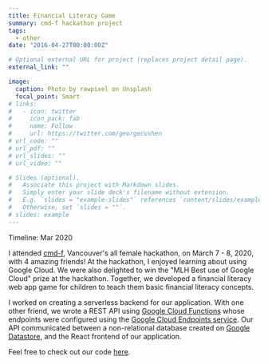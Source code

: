 ```yaml
---
title: Financial Literacy Game
summary: cmd-f hackathon project
tags:
  - other
date: "2016-04-27T00:00:00Z"

# Optional external URL for project (replaces project detail page).
external_link: ""

image:
  caption: Photo by rawpixel on Unsplash
  focal_point: Smart
# links:
#   - icon: twitter
#     icon_pack: fab
#     name: Follow
#     url: https://twitter.com/georgecushen
# url_code: ""
# url_pdf: ""
# url_slides: ""
# url_video: ""

# Slides (optional).
#   Associate this project with Markdown slides.
#   Simply enter your slide deck's filename without extension.
#   E.g. `slides = "example-slides"` references `content/slides/example-slides.md`.
#   Otherwise, set `slides = ""`.
# slides: example
---
```


Timeline: Mar 2020

I attended [cmd-f](https://cmd-f.nwplus.io/), Vancouver's all female hackathon, on March 7 - 8, 2020, with 4 amazing friends! At the hackathon, I enjoyed learning about using Google Cloud. We were also delighted to win the "MLH Best use of Google Cloud" prize at the hackathon. Together, we developed a financial literacy web app game for children to teach them basic financial literacy concepts.

I worked on creating a serverless backend for our application. With one other friend, we wrote a REST API using [Google Cloud Functions](https://cloud.google.com/functions/docs) whose endpoints were configured using the [Google Cloud Endpoints service](https://cloud.google.com/endpoints/docs/openapi/get-started-cloud-functions#endpoints_configure). Our API communicated between a non-relational database created on [Google Datastore](https://cloud.google.com/datastore/docs), and the React frontend of our application.

Feel free to check out our code [here](https://github.com/gokcedilek/cmdf-2020).
